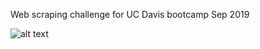 Web scraping challenge for UC Davis bootcamp Sep 2019

![alt text](https://raw.githubusercontent.com/gabigham/web-scraping-challenge/screen_shot.png)
